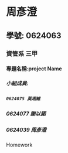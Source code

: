 # 周彥澄
## 學號: 0624063
### 資管系 三甲
#### 專題名稱:project Name
##### 小組成員:
##### `0624075 莫湘維`
##### 0624077 謝以諾
##### 0624039 周彥澄

Homework
